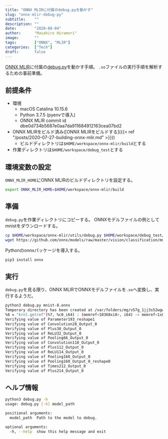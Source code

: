 ```yaml
---
title: "ONNX MLIRに付属のdebug.pyを動かす"
slug: "onnx-mlir-debug-py"
subtitle:    ""
description: ""
date:        "2020-08-04"
author:      "Masahiro Hiramori"
image:       ""
tags:        ["ONNX", "MLIR"]
categories:  ["Tech"]
draft:       false
---
```


[ONNX MLIR](https://github.com/onnx/onnx-mlir)に付属の[debug.py](https://github.com/onnx/onnx-mlir/blob/master/utils/debug.py)を動かす手順。
`.so`ファイルの実行手順を解析するための事前準備。

## 前提条件

- 環境
  - macOS Catalina 10.15.6
  - Python 3.7.5 (pyenvで導入)
  - ONNX MLIR commit id dbe0d734b5687e0aa7da911684912163cea07bd2
- ONNX MLIRをビルド済み([ONNX MLIRをビルドする]({{< ref "/posts/2020-07-27-building-onnx-mlir.md" >}}))
  - ビルドディレクトリは`$HOME/workspace/onnx-mlir/build`とする
- 作業ディレクトリは`$HOME/workspace/debug_test`とする

## 環境変数の設定

`ONNX_MLIR_HOME`にONNX MLIRのビルドディレクトリを設定する。

```bash
export ONNX_MLIR_HOME=$HOME/workspace/onnx-mlir/build
```

## 準備

`debug.py`を作業ディレクトリにコピーする。
ONNXモデルファイルの例としてmnistをダウンロードする。

```bash
cp $HOME/workspace/onnx-mlir/utils/debug.py $HOME/workspace/debug_test/
wget https://github.com/onnx/models/raw/master/vision/classification/mnist/model/mnist-8.onnx
```

Pythonのonnxパッケージを導入する。

```bash
pip3 install onnx
```

## 実行

`debug.py`を見る限り、ONNX MLIRでONNXモデルファイルを`.so`へ変換し、実行するようだ。

```bash
python3 debug.py mnist-8.onnx
Temporary directory has been created at /var/folders/mg/v57g_1jj3s52wgwtd61rt8t80000gn/T/tmp1megvpue
%8 = "krnl.getref"(%7, %c0_i64) : (memref<10368xi8>, i64) -> memref<1x8x18x18xf32>
Verifying value of Parameter193_reshape1
Verifying value of Convolution28_Output_0
Verifying value of Plus30_Output_0
Verifying value of ReLU32_Output_0
Verifying value of Pooling66_Output_0
Verifying value of Convolution110_Output_0
Verifying value of Plus112_Output_0
Verifying value of ReLU114_Output_0
Verifying value of Pooling160_Output_0
Verifying value of Pooling160_Output_0_reshape0
Verifying value of Times212_Output_0
Verifying value of Plus214_Output_0
```

## ヘルプ情報

```bash
python3 debug.py -h
usage: debug.py [-h] model_path

positional arguments:
  model_path  Path to the model to debug.

optional arguments:
  -h, --help  show this help message and exit
```


